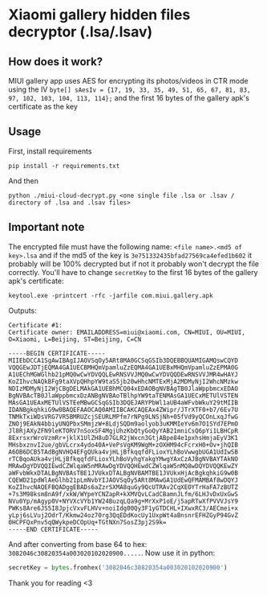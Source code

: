 # Xiaomi gallery hidden files decryptor (.lsa/.lsav)
## How does it work?
MIUI gallery app uses AES for encrypting its photos/videos in CTR mode using the IV `byte[] sAesIv = {17, 19, 33, 35, 49, 51, 65, 67, 81, 83, 97, 102, 103, 104, 113, 114};` and the first 16 bytes of the gallery apk's certificate as the key
## Usage
First, install requirements
```
pip install -r requirements.txt
```
And then
```
python ./miui-cloud-decrypt.py <one single file .lsa or .lsav / directory of .lsa and .lsav files>
```
## Important note
The encrypted file must have the following name: `<file name>.<md5 of key>.lsa` and if the md5 of the key is `3e751332435bfad27569ca4efed1b602` it probably will be 100% decrypted but if not it probably won't decrypt the file correctly. You'll have to change `secretKey` to the first 16 bytes of the gallery apk's certificate:
```
keytool.exe -printcert -rfc -jarfile com.miui.gallery.apk
```
Outputs:
```
Certificate #1:
Certificate owner: EMAILADDRESS=miui@xiaomi.com, CN=MIUI, OU=MIUI, O=Xiaomi, L=Beijing, ST=Beijing, C=CN

-----BEGIN CERTIFICATE-----
MIIEbDCCA1SgAwIBAgIJAOVSqOy5ARt8MA0GCSqGSIb3DQEBBQUAMIGAMQswCQYD
VQQGEwJDTjEQMA4GA1UECBMHQmVpamluZzEQMA4GA1UEBxMHQmVpamluZzEPMA0G
A1UEChMGWGlhb21pMQ0wCwYDVQQLEwRNSVVJMQ0wCwYDVQQDEwRNSVVJMR4wHAYJ
KoZIhvcNAQkBFg9taXVpQHhpYW9taS5jb20wHhcNMTExMjA2MDMyNjI2WhcNMzkw
NDIzMDMyNjI2WjCBgDELMAkGA1UEBhMCQ04xEDAOBgNVBAgTB0JlaWppbmcxEDAO
BgNVBAcTB0JlaWppbmcxDzANBgNVBAoTBlhpYW9taTENMAsGA1UECxMETUlVSTEN
MAsGA1UEAxMETUlVSTEeMBwGCSqGSIb3DQEJARYPbWl1aUB4aWFvbWkuY29tMIIB
IDANBgkqhkiG9w0BAQEFAAOCAQ0AMIIBCAKCAQEAx4ZWipr/JTrXTF0+b7/6Ev7U
TNMkTxiWDsVRG7VR5BMRUZcjSEURLMPfm7rNPg9LNSjNh+05fVd9yQCOnLxqJfwG
ZNOj9EAkN4bbiyUNQPbxSMmjzW+8LdjSQDm9aolyob3uKMMIeYv6m7O1SYd7EPmO
Jl8RjAXyZFN9leKTORV7nSoxSF4MgjUhzKbQtyGoQyYAB21mniCsQ6pYi1LBHCpR
8ExrsxrWroVzmRr+jklX1UlZH8uD7GLR2jWxcn3GtjABpe84e1pxhsHmjaEyV3K1
MHsbxznvI2ue/gbVLcrx4ydo40A+VePsVgKM9WgM+zOXHM94cFcrxH0+Ov+jhQIB
A6OB6DCB5TAdBgNVHQ4EFgQUka4vjHLjBfkqqfdFLioxYLhBoVwwgbUGA1UdIwSB
rTCBqoAUka4vjHLjBfkqqfdFLioxYLhBoVyhgYakgYMwgYAxCzAJBgNVBAYTAkNO
MRAwDgYDVQQIEwdCZWlqaW5nMRAwDgYDVQQHEwdCZWlqaW5nMQ8wDQYDVQQKEwZY
aWFvbWkxDTALBgNVBAsTBE1JVUkxDTALBgNVBAMTBE1JVUkxHjAcBgkqhkiG9w0B
CQEWD21pdWlAeGlhb21pLmNvbYIJAOVSqOy5ARt8MAwGA1UdEwQFMAMBAf8wDQYJ
KoZIhvcNAQEFBQADggEBADs6aZzrSXMA8quGy9QcUTRAv2CqXEOYTrHaFA7zBUTZ
+7s3M98ksm8nA9f/xkW/WYpeYCNZapR+kXMVQvLCadCBamnJLfm/6LHJvDxUxGwS
NVu0Yp/mAgyp0V+NYVXcVYb1YW24BuzqLQa9g+MrXxP1oE/j5apRTwXfPVVVJsY9
PWKs8Are6JS5I8JpjcVxvFLHVv+noiIdg00Qy3F1yGTDCHL+IXwxRC3/AECmei+x
yLpj6sLVuj2OdrT/Kkmw24oz70rg3QqEDdKocUy1UxpWt4aBnsnrEFHZGyP94GvZ
0HCPFQxPnv5qQWykpeDCOpUq+TGtNXn7SosZ3pj2S9k=
-----END CERTIFICATE-----
```
And after converting from base 64 to hex: `3082046c30820354a003020102020900.....`. Now use it in python:
```py
secretKey = bytes.fromhex('3082046c30820354a003020102020900')
```

Thank you for reading <3
